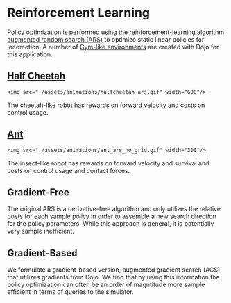 # Reinforcement Learning

Policy optimization is performed using the reinforcement-learning algorithm [augmented random search (ARS)](https://arxiv.org/abs/1803.07055) to optimize static linear policies for locomotion. A number of [Gym-like environments](https://gym.openai.com/) are created with Dojo for this application.

## [Half Cheetah](https://github.com/dojo-sim/Dojo.jl/blob/main/examples/reinforcement_learning/halfcheetah_ars.jl)

```@raw html
<img src="./assets/animations/halfcheetah_ars.gif" width="600"/>
```

The cheetah-like robot has rewards on forward velocity and costs on control usage. 

## [Ant](https://github.com/dojo-sim/Dojo.jl/blob/main/examples/reinforcement_learning/ant_ars.jl) 

```@raw html
<img src="./assets/animations/ant_ars_no_grid.gif" width="300"/>
```

The insect-like robot has rewards on forward velocity and survival and costs on control usage and contact forces.

## Gradient-Free
The original ARS is a derivative-free algorithm and only utilizes the relative costs for each sample policy in order to assemble a new search direction for the policy parameters. While this approach is general, it is potentially very sample inefficient.

## Gradient-Based
We formulate a gradient-based version, augmented gradient search (AGS), that utilizes gradients from Dojo. We find that by using this information the policy optimization can often be an order of magntitude more sample efficient in terms of queries to the simulator.